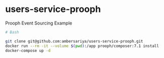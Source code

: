 # users-service-prooph
Prooph Event Sourcing Example

```bash
# Bash

git clone git@github.com:ambersariya/users-service-prooph.git
docker run --rm -it --volume $(pwd):/app prooph/composer:7.1 install
docker-compose up -d

```
